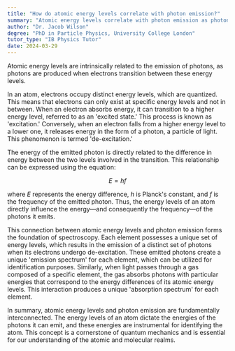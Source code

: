 ```yaml
---
title: "How do atomic energy levels correlate with photon emission?"
summary: "Atomic energy levels correlate with photon emission as photons are emitted when electrons transition between these energy levels."
author: "Dr. Jacob Wilson"
degree: "PhD in Particle Physics, University College London"
tutor_type: "IB Physics Tutor"
date: 2024-03-29
---
```


Atomic energy levels are intrinsically related to the emission of photons, as photons are produced when electrons transition between these energy levels.

In an atom, electrons occupy distinct energy levels, which are quantized. This means that electrons can only exist at specific energy levels and not in between. When an electron absorbs energy, it can transition to a higher energy level, referred to as an 'excited state.' This process is known as 'excitation.' Conversely, when an electron falls from a higher energy level to a lower one, it releases energy in the form of a photon, a particle of light. This phenomenon is termed 'de-excitation.'

The energy of the emitted photon is directly related to the difference in energy between the two levels involved in the transition. This relationship can be expressed using the equation:

$$ E = hf $$

where $E$ represents the energy difference, $h$ is Planck's constant, and $f$ is the frequency of the emitted photon. Thus, the energy levels of an atom directly influence the energy—and consequently the frequency—of the photons it emits.

This connection between atomic energy levels and photon emission forms the foundation of spectroscopy. Each element possesses a unique set of energy levels, which results in the emission of a distinct set of photons when its electrons undergo de-excitation. These emitted photons create a unique 'emission spectrum' for each element, which can be utilized for identification purposes. Similarly, when light passes through a gas composed of a specific element, the gas absorbs photons with particular energies that correspond to the energy differences of its atomic energy levels. This interaction produces a unique 'absorption spectrum' for each element.

In summary, atomic energy levels and photon emission are fundamentally interconnected. The energy levels of an atom dictate the energies of the photons it can emit, and these energies are instrumental for identifying the atom. This concept is a cornerstone of quantum mechanics and is essential for our understanding of the atomic and molecular realms.
    